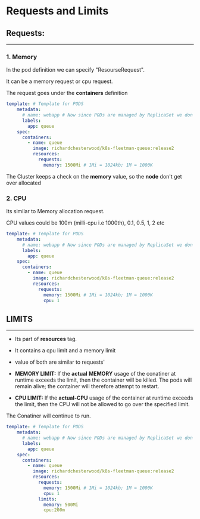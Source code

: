 # Requests and Limits
## Requests:
-----------

### 1. Memory
In the pod definition we can specify "ResourseRequest".

It can be a memory request or cpu request.

The request goes under the **containers** definition

```yaml
template: # Template for PODS
    metadata:
      # name: webapp # Now since PODs are managed by ReplicaSet we don't need to mention a name
      labels:
        app: queue
    spec:
      containers:
        - name: queue
          image: richardchesterwood/k8s-fleetman-queue:release2
          resources:
            requests:
              memory: 1500Mi # 1Mi = 1024kb; 1M = 1000K
```

The Cluster keeps a check on the **memory** value, so the **node** don't get over allocated

### 2. CPU

Its similar to Memory allocation request.

CPU values could be 100m (milli-cpu i.e 1000th), 0.1, 0.5, 1, 2 etc

```yaml
template: # Template for PODS
    metadata:
      # name: webapp # Now since PODs are managed by ReplicaSet we don't need to mention a name
      labels:
        app: queue
    spec:
      containers:
        - name: queue
          image: richardchesterwood/k8s-fleetman-queue:release2
          resources:
            requests:
              memory: 1500Mi # 1Mi = 1024kb; 1M = 1000K
              cpu: 1
```

## LIMITS
-----------

- Its part of **resources** tag.
- It contains a cpu limit and a memory limit 
- value of both are similar to requests'

- **MEMORY LIMIT:** If the **actual** **MEMORY** usage of the conatiner at runtime exceeds the limit, then the container will be killed. The pods will remain alive; the container will therefore attempt to restart.

- **CPU LIMIT:** If the **actual-CPU** usage of the container at runtime exceeds the limit, then the CPU will not be allowed to go over the specified limit.

The Conatiner will continue to run. 

```yaml
template: # Template for PODS
    metadata:
      # name: webapp # Now since PODs are managed by ReplicaSet we don't need to mention a name
      labels:
        app: queue
    spec:
      containers:
        - name: queue
          image: richardchesterwood/k8s-fleetman-queue:release2
          resources:
            requests:
              memory: 1500Mi # 1Mi = 1024kb; 1M = 1000K
              cpu: 1
            limits:
              memory: 500Mi
              cpu:200m
```